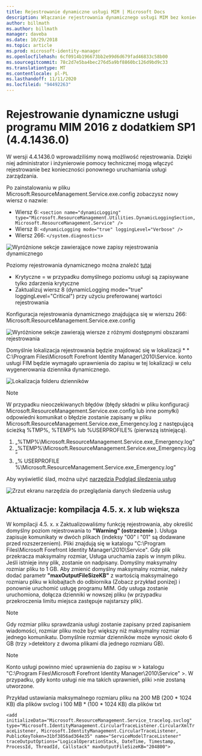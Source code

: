 ```yaml
---
title: Rejestrowanie dynamiczne usługi MIM | Microsoft Docs
description: Włączanie rejestrowania dynamicznego usługi MIM bez konieczności ponownego uruchamiania usługi zarządzania
author: billmath
ms.author: billmath
manager: daveba
ms.date: 10/29/2018
ms.topic: article
ms.prod: microsoft-identity-manager
ms.openlocfilehash: 6cf0914b196673bb2e99d6d679fad46833c58b00
ms.sourcegitcommit: 78c2d7e5ba4bec276d5a9bf8860bc126d9bd9c33
ms.translationtype: MT
ms.contentlocale: pl-PL
ms.lasthandoff: 11/11/2020
ms.locfileid: "94492263"
---
```

# <a name="mim-2016-sp1-4414360--service-dynamic-logging"></a>Rejestrowanie dynamiczne usługi programu MIM 2016 z dodatkiem SP1 (4.4.1436.0)

W wersji 4.4.1436.0 wprowadziliśmy nową możliwość rejestrowania. Dzięki niej administrator i inżynierowie pomocy technicznej mogą włączyć rejestrowanie bez konieczności ponownego uruchamiania usługi zarządzania.

Po zainstalowaniu w pliku Microsoft.ResourceManagement.Service.exe.config zobaczysz nowy wiersz o nazwie:

*   Wiersz 6: ``<section name="dynamicLogging" type="Microsoft.ResourceManagement.Utilities.DynamicLoggingSection, Microsoft.ResourceManagement.Service" />``
*   Wiersz 8: ``<dynamicLogging mode="true" loggingLevel="Verbose" />``
*   Wiersz 266: ``</system.diagnostics> ``

![Wyróżnione sekcje zawierające nowe zapisy rejestrowania dynamicznego](media/mim-service-dynamic-logging/screen01.png)

Poziomy rejestrowania dynamicznego można znaleźć [tutaj](https://msdn.microsoft.com/library/ms733025(v=vs.110).aspx#Anchor_3)

- Krytyczne = w przypadku domyślnego poziomu usługi są zapisywane tylko zdarzenia krytyczne
- Zaktualizuj wiersz 8 (dynamicLogging mode="true" loggingLevel="Critical") przy użyciu preferowanej wartości rejestrowania

Konfiguracja rejestrowania dynamicznego znajdująca się w wierszu 266: Microsoft.ResourceManagement.Service.exe.config

![Wyróżnione sekcje zawierają wiersze z różnymi dostępnymi obszarami rejestrowania](media/mim-service-dynamic-logging/screen02.png)

Domyślnie lokalizacja rejestrowania będzie znajdować się w lokalizacji * * C:\Program Files\Microsoft Forefront Identity Manager\2010\Service. konto usługi FIM będzie wymagało uprawnienia do zapisu w tej lokalizacji w celu wygenerowania dziennika dynamicznego.

![Lokalizacja folderu dzienników](media/mim-service-dynamic-logging/screen03.png)

> [!NOTE]
>  W przypadku nieoczekiwanych błędów (błędy składni w pliku konfiguracji Microsoft.ResourceManagement.Service.exe.config lub inne pomyłki) odpowiedni komunikat o błędzie zostanie zapisany w pliku Microsoft.ResourceManagement.Service.exe_Emergency.log z następującą ścieżką %TMP%, %TEMP% lub %USERPROFILE% (pierwszą istniejącą).  
> 1. „%TMP%\Microsoft.ResourceManagement.Service.exe_Emergency.log”
> 2. „%TEMP%\Microsoft.ResourceManagement.Service.exe_Emergency.log”
> 3. „% USERPROFILE %\Microsoft.ResourceManagement.Service.exe_Emergency.log”

Aby wyświetlić ślad, można użyć [narzędzia Podgląd śledzenia usług](https://msdn.microsoft.com//library/aa751795(v=vs.110).aspx)

 ![Zrzut ekranu narzędzia do przeglądania danych śledzenia usług](media/mim-service-dynamic-logging/screen04.png)

## <a name="updates-build-45xx-or-greater"></a>Aktualizacje: kompilacja 4.5. x. x lub większa

W kompilacji 4.5. x. x Zaktualizowaliśmy funkcję rejestrowania, aby określić domyślny poziom rejestrowania to **"Warning" (ostrzeżenie** ). Usługa zapisuje komunikaty w dwóch plikach (indeksy "00" i "01" są dodawane przed rozszerzeniem). Pliki znajdują się w katalogu "C:\Program Files\Microsoft Forefront Identity Manager\2010\Service". Gdy plik przekracza maksymalny rozmiar, Usługa uruchamia zapis w innym pliku. Jeśli istnieje inny plik, zostanie on nadpisany. Domyślny maksymalny rozmiar pliku to 1 GB. Aby zmienić domyślny maksymalny rozmiar, należy dodać parametr **"maxOutputFileSizeKB"** z wartością maksymalnego rozmiaru pliku w kilobajtach do odbiornika (Zobacz przykład poniżej) i ponownie uruchomić usługę programu MIM. Gdy usługa zostanie uruchomiona, dołącza dzienniki w nowszej pliku (w przypadku przekroczenia limitu miejsca zastępuje najstarszy plik). 

> [!NOTE] 
> Gdy rozmiar pliku sprawdzania usługi zostanie zapisany przed zapisaniem wiadomości, rozmiar pliku może być większy niż maksymalny rozmiar jednego komunikatu. Domyślnie rozmiar dzienników może wynosić około 6 GB (trzy >detektory z dwoma plikami dla jednego rozmiaru GB).

> [!NOTE] 
> Konto usługi powinno mieć uprawnienia do zapisu w > katalogu "C:\Program Files\Microsoft Forefront Identity Manager\2010\Service" >. W przypadku, gdy konto usługi nie ma takich uprawnień, pliki >nie zostaną utworzone.

Przykład ustawiania maksymalnego rozmiaru pliku na 200 MB (200 * 1024 KB) dla plików svclog i 100 MB * (100 * 1024 KB) dla plików txt

`<add initializeData="Microsoft.ResourceManagement.Service_tracelog.svclog" type="Microsoft.IdentityManagement.CircularTraceListener.CircularXmlTraceListener, Microsoft.IdentityManagement.CircularTraceListener, PublicKeyToken=31bf3856ad364e35" name="ServiceModelTraceListener" traceOutputOptions="LogicalOperationStack, DateTime, Timestamp, ProcessId, ThreadId, Callstack" maxOutputFileSizeKB="204800">`
